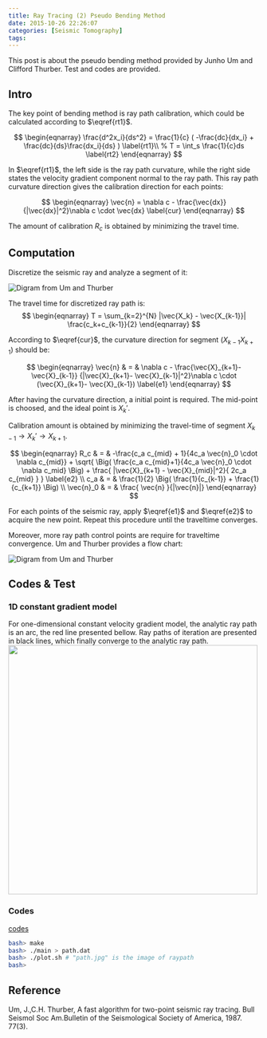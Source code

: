 ```yaml
---
title: Ray Tracing (2) Pseudo Bending Method
date: 2015-10-26 22:26:07
categories: [Seismic Tomography]
tags:
---
```


This post is about the pseudo bending method provided by Junho Um and Clifford Thurber. Test and codes are provided.

## Intro

The key point of bending method is ray path calibration, which could be calculated according to $\eqref{rt1}$.

$$
\begin{eqnarray}
    \frac{d^2x_i}{ds^2} = \frac{1}{c} ( -\frac{dc}{dx_i} + \frac{dc}{ds}\frac{dx_i}{ds} ) \label{rt1}\\
%    T = \int_s \frac{1}{c}ds \label{rt2}
\end{eqnarray}
$$

In $\eqref{rt1}$, the left side is the ray path curvature, while the right side states the velocity gradient component normal to the ray path. This ray path curvature direction gives the calibration direction for each points:

$$
\begin{eqnarray}
    \vec{n} = \nabla c - \frac{\vec{dx}}{|\vec{dx}|^2}\nabla c \cdot \vec{dx} \label{cur}
\end{eqnarray}
$$

The amount of calibration $R_c$ is obtained by minimizing the travel time.

## Computation
Discretize the seismic ray and analyze a segment of it:

![Digram from Um and Thurber](/pseudo-bending-method/fig1.png)

The travel time for discretized ray path is:
$$
\begin{eqnarray}
    T = \sum_{k=2}^{N} |\vec{X_k} - \vec{X_{k-1}}| \frac{c_k+c_{k-1}}{2}
\end{eqnarray}
$$

According to $\eqref{cur}$, the curvature direction for segment ($X_{k-1}X_{k+1}$) should be:

$$
\begin{eqnarray}
    \vec{n} & = & \nabla c - \frac{\vec{X}_{k+1}- \vec{X}_{k-1}} {|\vec{X}_{k+1}- \vec{X}_{k-1}|^2}\nabla c \cdot (\vec{X}_{k+1}- \vec{X}_{k-1}) \label{e1}
\end{eqnarray}
$$

After having the curvature direction, a initial point is required. The mid-point is choosed, and the ideal point is $X_k'$.

Calibration amount is obtained by minimizing the travel-time of segment $X_{k-1} \rightarrow X_k' \rightarrow X_{k+1}$.

$$
\begin{eqnarray}
    R_c & =  & -\frac{c_a c_{mid} + 1}{4c_a \vec{n}_0 \cdot \nabla c_{mid}} +
            \sqrt{ 
                \Big( \frac{c_a c_{mid}+1}{4c_a \vec{n}_0 \cdot \nabla c_mid} \Big)
                + \frac{ |\vec{X}_{k+1} - \vec{X}_{mid}|^2}{ 2c_a c_{mid} }
            } \label{e2} \\
    c_a & = & \frac{1}{2} \Big( \frac{1}{c_{k-1}} + \frac{1}{c_{k+1}} \Big) \\
    \vec{n}_0 & = & \frac{ \vec{n} }{|\vec{n}|}
\end{eqnarray}
$$

For each points of the seismic ray, apply $\eqref{e1}$ and $\eqref{e2}$ to acquire the new point. Repeat this procedure until the traveltime converges.

Moreover, more ray path control points are require for traveltime convergence. Um and Thurber provides a flow chart:

![Digram from Um and Thurber](/pseudo-bending-method/fig2.png)

## Codes & Test

### 1D constant gradient model
For one-dimensional constant velocity gradient model, the analytic ray path is an arc, the red line presented bellow. Ray paths of iteration are presented in black lines, which finally converge to the analytic ray path.
<img src="/pseudo-bending-method/path.jpg" width=500 align=center>

### Codes
[codes](/exam/raytracing_test1.tgz)

``` bash
bash> make
bash> ./main > path.dat
bash> ./plot.sh # "path.jpg" is the image of raypath
bash>
```

## Reference

Um, J.,C.H. Thurber, A fast algorithm for two-point seismic ray tracing. Bull Seismol Soc Am.Bulletin of the Seismological Society of America, 1987. 77(3).








